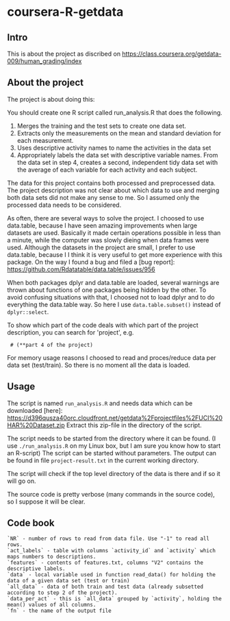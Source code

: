 coursera-R-getdata
==================

## Intro

This is about the project as discribed on 
https://class.coursera.org/getdata-009/human_grading/index

## About the project

The project is about doing this:

You should create one R script called run_analysis.R that does the following. 

1. Merges the training and the test sets to create one data set.
2. Extracts only the measurements on the mean and standard deviation for each measurement. 
3. Uses descriptive activity names to name the activities in the data set
4. Appropriately labels the data set with descriptive variable names. 
   From the data set in step 4, creates a second, independent tidy data set with the average of each variable for each activity and each subject.

The data for this project contains both processed and preprocessed data. The project description was not clear about which 
data to use and merging both data sets did not make any sense to me. So I assumed only the processed data
needs to be considered.

As often, there are several ways to solve the project.
I choosed to use data.table, because I have seen
amazing improvements when large datasets are used. Basically it
made certain operations possible in less than a minute, while the computer was slowly dieing when 
data frames were used. Although the datasets in the project are small, I prefer to use data.table, because I
I think it is very useful to get more experience with this package. On the way I found a bug and filed a
[bug report]: https://github.com/Rdatatable/data.table/issues/956

When both packages dplyr and data.table are loaded,
several warnings are thrown about functions of one packages being hidden by the other. To avoid confusing 
situations with that, I choosed not to load dplyr and to do everything the data.table way. So here I
use `data.table.subset()` instead of `dplyr::select`.

To show which part of the code deals with which part of the project description, you can search for
'project', e.g. 

     # (**part 4 of the project)

For memory usage reasons I choosed to read and proces/reduce data per data set (test/train). So there is no
moment all the data is loaded.

## Usage

The script is named `run_analysis.R` and needs data 
which can be downloaded [here]: https://d396qusza40orc.cloudfront.net/getdata%2Fprojectfiles%2FUCI%20HAR%20Dataset.zip
Extract this zip-file in the directory of the script.

The script needs to be started from the directory where it can be found. 
(I use `./run_analysis.R` on my Linux box, but I am sure you know how to start an R-script)
The script can be started without parameters. The output can be found in file `project-result.txt` in the current working directory.

The script will check if the top level directory of the data is there and if so it will go on.

The source code is pretty verbose (many commands in the source code), so I suppose it will be clear.


## Code book

    `NR` - number of rows to read from data file. Use "-1" to read all rows.
    `act_labels` - table with columns `activity_id` and `activity` which maps numbers to descriptions.
    `features` - contents of features.txt, columns "V2" contains the descriptive labels.
    `data` - local variable used in function read_data() for holding the data of a given data set (test or train)
    `all_data` - data of both train and test data (already subsetted according to step 2 of the project).
    `data_per_act` - this is `all_data` grouped by `activity`, holding the mean() values of all columns.
    `fn` - the name of the output file
